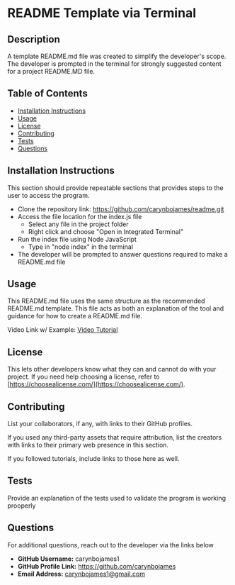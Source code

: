 # README Template via Terminal

## Description 
A template README.md file was created to simplify the developer's scope. The developer is prompted in the terminal for strongly suggested content for a project README.MD file.

## Table of Contents
- [Installation Instructions](#installation_instructions)
- [Usage](#usage)
- [License](#license)
- [Contributing](#contributing)
- [Tests](#tests)
- [Questions](#questions)


## Installation Instructions
This section should provide repeatable sections that provides steps to the user to access the program.

- Clone the repository link: https://github.com/carynbojames/readme.git 
- Access the file location for the index.js file
    - Select any file in the project folder
    - Right click and choose "Open in Integrated Terminal" 
- Run the index file using Node JavaScript
    - Type in "node index" in the terminal
- The developer will be prompted to answer questions required to make a README.md file


## Usage
This README.md file uses the same structure as the recommended README.md template. This file acts as both an explanation of the tool and guidance for how to create a README.md file.

Video Link w/ Example: 
[Video Tutorial](https://drive.google.com/file/d/1SCKmmnF_dG8DINqg-aEtneJ928Qwj6kg/view)


## License
This lets other developers know what they can and cannot do with your project. If you need help choosing a license, refer to [https://choosealicense.com/](https://choosealicense.com/).


## Contributing
List your collaborators, if any, with links to their GitHub profiles.

If you used any third-party assets that require attribution, list the creators with links to their primary web presence in this section.

If you followed tutorials, include links to those here as well.

## Tests
Provide an explanation of the tests used to validate the program is working prooperly


## Questions
For additional questions, reach out to the developer via the links below

- **GitHub Username:** carynbojames1
- **GitHub Profile Link:** https://github.com/carynbojames 
- **Email Address:** carynbojames1@gmail.com



